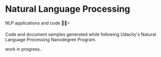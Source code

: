 # Natural Language Processing
NLP applications and code 💬🎇⚡

Code and document samples generated while following Udacity's Natural Language Processing Nanodegree Program.

work in progress..
